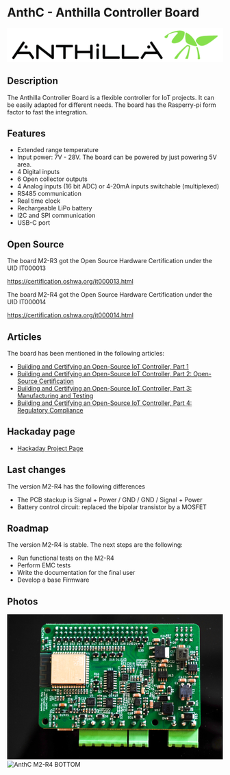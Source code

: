 # AnthC - Anthilla Controller Board

![Anthilla logo](Marketing/Logos/Anthilla-logo-white.png)
## Description

The Anthilla Controller Board is a flexible controller for IoT projects. It can be easily adapted for different needs. The board has the Rasperry-pi form factor to fast the integration.

## Features

- Extended range temperature
- Input power: 7V - 28V. The board can be powered by just powering 5V area.
- 4 Digital inputs
- 6 Open collector outputs
- 4 Analog inputs (16 bit ADC) or 4-20mA inputs switchable (multiplexed)
- RS485 communication
- Real time clock
- Rechargeable LiPo battery
- I2C and SPI communication
- USB-C port

## Open Source

The board M2-R3 got the Open Source Hardware Certification under the UID IT000013

https://certification.oshwa.org/it000013.html

The board M2-R4 got the Open Source Hardware Certification under the UID IT000014

https://certification.oshwa.org/it000014.html

## Articles

The board has been mentioned in the following articles:

- [Building and Certifying an Open-Source IoT Controller, Part 1](https://www.allaboutcircuits.com/projects/building-and-certifying-an-open-source-iot-controller-part-1/)
- [Building and Certifying an Open-Source IoT Controller, Part 2: Open-Source Certification](https://www.allaboutcircuits.com/projects/building-and-certifying-an-open-source-iot-controller-part-2-open-source-certification/)
- [Building and Certifying an Open-Source IoT Controller, Part 3: Manufacturing and Testing](https://www.allaboutcircuits.com/projects/building-and-certifying-an-open-source-iot-controller-part-3-manufacturing-and-testing/)
- [Building and Certifying an Open-Source IoT Controller, Part 4: Regulatory Compliance](https://www.allaboutcircuits.com/projects/building-and-certifying-an-open-source-iot-controller-part-4-regulatory-compliance/)

## Hackaday page
- [Hackaday Project Page](https://hackaday.io/project/194974-anthilla-controller-open-source-iot-controller)

## Last changes

The version M2-R4 has the following differences

- The PCB stackup is Signal + Power / GND / GND / Signal + Power
- Battery control circuit: replaced the bipolar transistor by a MOSFET

## Roadmap

The version M2-R4 is stable. The next steps are the following:

- Run functional tests on the M2-R4
- Perform EMC tests
- Write the documentation for the final user
- Develop a base Firmware


## Photos
![AnthC M2-R4 TOP](Marketing/Photos/M2-R4/AnthC-M2-R4_Top.png)
![AnthC M2-R4 BOTTOM](Marketing/Photos/M2-R4/AnthC-M2-R4_Bottom.png)
